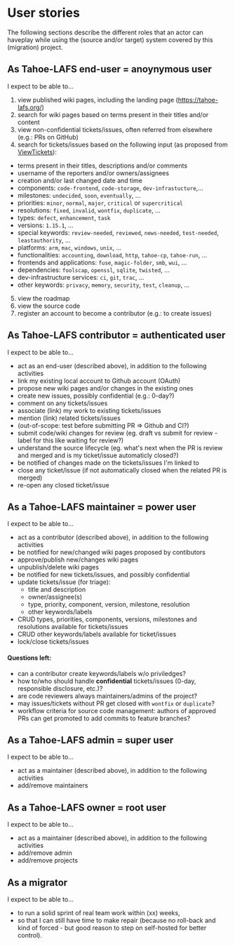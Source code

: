 # User stories

The following sections describe the different roles that an actor can haveplay while using the (source and/or target) system covered by this (migration) project.

## As Tahoe-LAFS end-user = anoynymous user

I expect to be able to...

1. view published wiki pages, including the landing page (https://tahoe-lafs.org/)
2. search for wiki pages based on terms present in their titles and/or content
3. view non-confidential tickets/issues, often referred from elsewhere (e.g.: PRs on GitHub)
4. search for tickets/issues based on the following input (as proposed from [ViewTickets](https://tahoe-lafs.org/trac/tahoe-lafs/wiki/ViewTickets)):
  - terms present in their titles, descriptions and/or comments
  - username of the reporters and/or owners/assignees
  - creation and/or last changed date and time
  - components: `code-frontend`, `code-storage`, `dev-infrastucture`,...
  - milestones: `undecided`, `soon`, `eventually`, ...
  - priorities: `minor`, `normal`, `major`, `critical` or `supercritical`
  - resolutions: `fixed`, `invalid`, `wontfix`, `duplicate`, ...
  - types: `defect`, `enhancement`, `task`
  - versions: `1.15.1`, ...
  - special keywords: `review-needed`, `reviewed`, `news-needed`, `test-needed`, `leastauthority`, ...
  - platforms: `arm`, `mac`, `windows`, `unix`, ...
  - functionalities: `accounting`, `download`, `http`, `tahoe-cp`, `tahoe-run`, ...
  - frontends and applications: `fuse`, `magic-folder`, `smb`, `wui`, ...
  - dependencies: `foolscap`, `openssl`, `sqlite`, `twisted`, ...
  - dev-infrastructure services: `ci`, `git`, `trac`, ...
  - other keywords: `privacy`, `memory`, `security`, `test`, `cleanup`, ...
5. view the roadmap
6. view the source code
7. register an account to become a contributor (e.g.: to create issues)

## As Tahoe-LAFS contributor = authenticated user

I expect to be able to...

- act as an end-user (described above), in addition to the following activities
- link my existing local account to Github account (OAuth)
- propose new wiki pages and/or changes in the existing ones
- create new issues, possibly confidential (e.g.: 0-day?)
- comment on any tickets/issues
- associate (link) my work to existing tickets/issues
- mention (link) related tickets/issues
- (out-of-scope: test before submitting PR => Github and CI?)
- submit code/wiki changes for review (eg. draft vs submit for review - label for this like waiting for review?)
- understand the source lifecycle (eg. what's next when the PR is review and merged and is my ticket/issue automaticly closed?)
- be notified of changes made on the tickets/issues I'm linked to
- close any ticket/issue (if not automatically closed when the related PR is merged)
- re-open any closed ticket/issue

## As a Tahoe-LAFS maintainer = power user

I expect to be able to...

- act as a contributor (described above), in addition to the following activities
- be notified for new/changed wiki pages proposed by contibutors
- approve/publish new/changes wiki pages
- unpublish/delete wiki pages
- be notified for new tickets/issues, and possibly confidential
- update tickets/issue (for triage):
  - title and description
  - owner/assignee(s)
  - type, priority, component, version, milestone, resolution
  - other keywords/labels
- CRUD types, priorities, components, versions, milestones and resolutions available for tickets/issues
- CRUD other keywords/labels available for ticket/issues
- lock/close tickets/issues

#### Questions left:

- can a contributor create keywords/labels w/o priviledges?
- how to/who should handle **confidential** tickets/issues (0-day, responsible disclosure, etc.)?
- are code reviewers always maintainers/admins of the project?
- may issues/tickets without PR get closed with `wontfix` or `duplicate`?
- workflow criteria for source code management: authors of approved PRs can get promoted to add commits to feature branches?

## As a Tahoe-LAFS admin = super user

I expect to be able to...

- act as a maintainer (described above), in addition to the following activities
- add/remove maintainers

## As a Tahoe-LAFS owner = root user

I expect to be able to...

- act as a maintainer (described above), in addition to the following activities
- add/remove admin
- add/remove projects

## As a migrator

I expect to be able to...
- to run a solid sprint of real team work within (xx) weeks, 
- so that I can still have time to make repair (because no roll-back and kind of forced - but good reason to step on self-hosted for better control).
